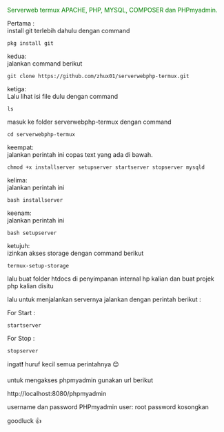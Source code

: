 <span style="color: green;">Serverweb termux APACHE, PHP, MYSQL, COMPOSER dan PHPmyadmin.</span>

Pertama : <br>
install git terlebih dahulu dengan command
```text
pkg install git
```


kedua:<br>
jalankan command berikut
```text
git clone https://github.com/zhux01/serverwebphp-termux.git
```

ketiga:<br>
Lalu lihat isi file dulu dengan command <br>
```text
ls
```
masuk ke folder serverwebphp-termux dengan command 
```text
cd serverwebphp-termux
```

keempat:<br>
jalankan perintah ini copas text yang ada di bawah.
```text
chmod +x installserver setupserver startserver stopserver mysqld
```

kelima: <br>
jalankan perintah ini
```text
bash installserver
```

keenam: <br>
jalankan perintah ini
```text
bash setupserver
```

ketujuh:<br>
izinkan akses storage dengan command berikut
```text
termux-setup-storage
```

lalu buat folder htdocs di penyimpanan internal hp kalian dan buat projek php kalian disitu

lalu untuk menjalankan servernya jalankan dengan perintah berikut :

For Start :
```text
startserver
```
For Stop :
```text
stopserver
```

ingat❗ huruf kecil semua perintahnya 😊

untuk mengakses phpmyadmin gunakan url berikut

http://localhost:8080/phpmyadmin

username dan password PHPmyadmin
user: root
password kosongkan

goodluck 👍
